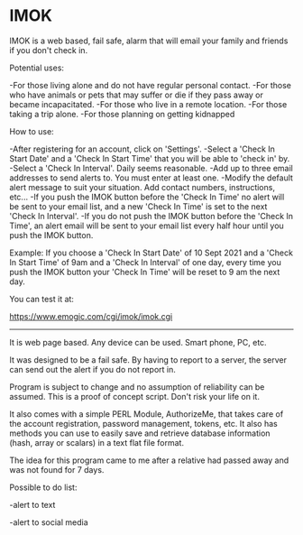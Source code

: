 # IMOK

IMOK is a web based, fail safe, alarm that will email your family and friends if you don't check in.

Potential uses:

-For those living alone and do not have regular personal contact.
-For those who have animals or pets that may suffer or die if they pass away or became incapacitated.
-For those who live in a remote location.
-For those taking a trip alone.
-For those planning on getting kidnapped

How to use:

-After registering for an account, click on 'Settings'.
-Select a 'Check In Start Date' and a 'Check In Start Time' that you will be able to 'check in' by. 
-Select a 'Check In Interval'. Daily seems reasonable. 
-Add up to three email addresses to send alerts to. You must enter at least one.
-Modify the default alert message to suit your situation. Add contact numbers, instructions, etc...
-If you push the IMOK button before the 'Check In Time' no alert will be sent to your email list, and a new 'Check In Time' is set to the next 'Check In Interval'. 
-If you do not push the IMOK button before the 'Check In Time', an alert email will be sent to your email list every half hour until you push the IMOK button.

Example: If you choose a 'Check In Start Date' of 10 Sept 2021 and a 'Check In Start Time' of 9am and a 'Check In Interval' of one day, every time you push the IMOK button your  'Check In Time' will be reset to 9 am the next day.

You can test it at:

https://www.emogic.com/cgi/imok/imok.cgi

-------------------------------------

It is web page based. Any device can be used. Smart phone, PC, etc.

It was designed to be a fail safe. By having to report to a server, the server can send out the alert if you do not report in.

Program is subject to change and no assumption of reliability can be assumed.
This is a proof of concept script. Don't risk your life on it.

It also comes with a simple PERL Module, AuthorizeMe, that takes care of the account registration, password management, tokens, etc.
It also has methods you can use to easily save and retrieve database information (hash, array or scalars) in a text flat file format.

The idea for this program came to me after a relative had passed away and was not found for 7 days.

Possible to do list:

-alert to text

-alert to social media
